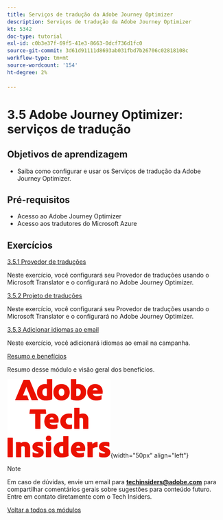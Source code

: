 ```yaml
---
title: Serviços de tradução da Adobe Journey Optimizer
description: Serviços de tradução da Adobe Journey Optimizer
kt: 5342
doc-type: tutorial
exl-id: c0b3e37f-69f5-41e3-8663-0dcf736d1fc0
source-git-commit: 3d61d91111d8693ab031fbd7b26706c02818108c
workflow-type: tm+mt
source-wordcount: '154'
ht-degree: 2%

---
```


# 3.5 Adobe Journey Optimizer: serviços de tradução

## Objetivos de aprendizagem

- Saiba como configurar e usar os Serviços de tradução da Adobe Journey Optimizer.

## Pré-requisitos

- Acesso ao Adobe Journey Optimizer
- Acesso aos tradutores do Microsoft Azure

## Exercícios

[3.5.1 Provedor de traduções](./ex1.md)

Neste exercício, você configurará seu Provedor de traduções usando o Microsoft Translator e o configurará no Adobe Journey Optimizer.

[3.5.2 Projeto de traduções](./ex2.md)

Neste exercício, você configurará seu Provedor de traduções usando o Microsoft Translator e o configurará no Adobe Journey Optimizer.

[3.5.3 Adicionar idiomas ao email](./ex3.md)

Neste exercício, você adicionará idiomas ao email na campanha.

[Resumo e benefícios](./summary.md)

Resumo desse módulo e visão geral dos benefícios.

![Informantes técnicos](./../../../../assets/images/techinsiders.png){width="50px" align="left"}

>[!NOTE]
>
>Em caso de dúvidas, envie um email para **techinsiders@adobe.com** para compartilhar comentários gerais sobre sugestões para conteúdo futuro. Entre em contato diretamente com o Tech Insiders.

[Voltar a todos os módulos](./../../../../overview.md)
